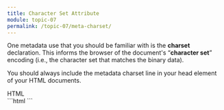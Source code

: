 ```yaml
---
title: Character Set Attribute
module: topic-07
permalink: /topic-07/meta-charset/
---
```


<div class="divider-heading"></div>

One metadata use that you should be familiar with is the **charset** declaration. This informs the browser of the document's “**character set**” encoding (i.e., the character set that matches the binary data).

You should always include the metadata charset line in your head element of your HTML documents.


<div class="code-heading">
  <span class="html">HTML</span>
</div>
```html
<meta charset="UTF-8">
```
